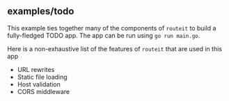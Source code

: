 ## examples/todo

This example ties together many of the components of `routeit` to build a fully-fledged TODO app.
The app can be run using `go run main.go`.

Here is a non-exhaustive list of the features of `routeit` that are used in this app
- URL rewrites
- Static file loading
- Host validation
- CORS middleware
